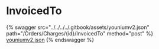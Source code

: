 # InvoicedTo

{% swagger src="../../../../.gitbook/assets/youniumv2.json" path="/Orders/Charges/{id}/InvoicedTo" method="post" %}
[youniumv2.json](../../../../.gitbook/assets/youniumv2.json)
{% endswagger %}
